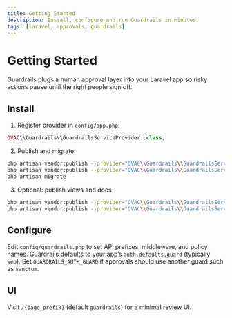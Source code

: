 ```yaml
---
title: Getting Started
description: Install, configure and run Guardrails in minutes.
tags: [laravel, approvals, guardrails]
---
```


# Getting Started

Guardrails plugs a human approval layer into your Laravel app so risky actions pause until the right people sign off.

## Install

1. Register provider in `config/app.php`:

```php
OVAC\\Guardrails\\GuardrailsServiceProvider::class,
```

2. Publish and migrate:

```bash
php artisan vendor:publish --provider="OVAC\\Guardrails\\GuardrailsServiceProvider" --tag=guardrails-config
php artisan vendor:publish --provider="OVAC\\Guardrails\\GuardrailsServiceProvider" --tag=guardrails-migrations
php artisan migrate
```

3. Optional: publish views and docs

```bash
php artisan vendor:publish --provider="OVAC\\Guardrails\\GuardrailsServiceProvider" --tag=guardrails-views
php artisan vendor:publish --provider="OVAC\\Guardrails\\GuardrailsServiceProvider" --tag=guardrails-docs
```

## Configure

Edit `config/guardrails.php` to set API prefixes, middleware, and policy names.
Guardrails defaults to your app’s `auth.defaults.guard` (typically `web`). Set `GUARDRAILS_AUTH_GUARD` if approvals should use another guard such as `sanctum`.

## UI

Visit `/{page_prefix}` (default `guardrails`) for a minimal review UI.
